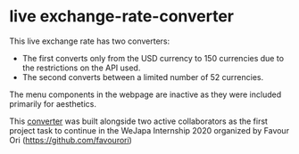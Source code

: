 # live exchange-rate-converter 

This live exchange rate has two converters: 
- The first converts only from the USD currency to 150 currencies due to the restrictions on the API used.
- The second converts between a limited number of 52 currencies.

The menu components in the webpage are inactive as they were included primarily for aesthetics.

This [converter](https://wenadev.github.io/exchange-rate-converter/) was built alongside two active collaborators as the first project task to continue in the WeJapa Internship 2020 organized by Favour Ori (https://github.com/favourori)
